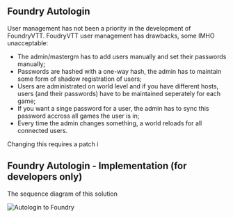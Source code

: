 ## Foundry Autologin

User management has not been a priority in the development of FoundryVTT. FoudryVTT user management has drawbacks, some IMHO unacceptable:
  * The admin/mastergm has to add users manually and set their passwords manually;
  * Passwords are hashed with a one-way hash, the admin has to maintain some form of shadow registration of users;
  * Users are administrated on world level and if you have different hosts, users (and their passwords) have to be maintained seperately for each game;  
  * If you want a singe password for a user, the admin has to sync this password accross all games the user is in;
  * Every time the admin changes something, a world reloads for all connected users.
  

Changing this requires a patch i

## Foundry Autologin  - Implementation (for developers only)

The sequence diagram of this solution

![Autologin to Foundry](http://www.plantuml.com/plantuml/proxy?cache=no&src=https://raw.githubusercontent.com/rhenenrpg/rhenenrpg.github.io/main/uml/sd-autologin-foundry.iuml)


